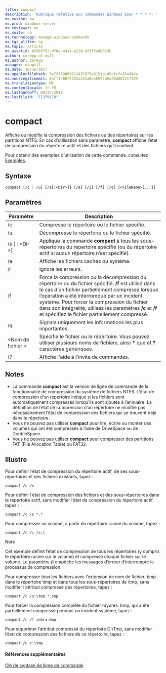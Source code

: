 ```yaml
---
title: compact
description: 'Rubrique relative aux commandes Windows pour * * * *- '
ms.custom: na
ms.prod: windows-server
ms.reviewer: na
ms.suite: na
ms.technology: manage-windows-commands
ms.tgt_pltfrm: na
ms.topic: article
ms.assetid: 429b3752-df0a-43a4-a210-df2f3ad03c3b
author: coreyp-at-msft
ms.author: coreyp
manager: dongill
ms.date: 10/16/2017
ms.openlocfilehash: 5e73369d69912437875a0151b1d9cfcfc85a30da
ms.sourcegitcommit: 6aff3d88ff22ea141a6ea6572a5ad8dd6321f199
ms.translationtype: MT
ms.contentlocale: fr-FR
ms.lasthandoff: 09/27/2019
ms.locfileid: "71379178"
---
```

# <a name="compact"></a>compact



Affiche ou modifie la compression des fichiers ou des répertoires sur les partitions NTFS. En cas d’utilisation sans paramètre, **compact** affiche l’état de compression du répertoire actif et des fichiers qu’il contient.

Pour obtenir des exemples d’utilisation de cette commande, consultez [Exemples](#BKMK_examples).

## <a name="syntax"></a>Syntaxe

```
compact [/c | /u] [/s[:<Dir>]] [/a] [/i] [/f] [/q] [<FileName>[...]]
```

## <a name="parameters"></a>Paramètres

|Paramètre|Description|
|---------|-----------|
|/c|Compresse le répertoire ou le fichier spécifié.|
|/u.|Décompresse le répertoire ou le fichier spécifié.|
|/s [ : \<Dir >]|Applique la commande **compact** à tous les sous-répertoires du répertoire spécifié (ou du répertoire actif si aucun répertoire n’est spécifié).|
|/a|Affiche les fichiers cachés ou système.|
|/i|Ignore les erreurs.|
|/f|Force la compression ou la décompression du répertoire ou du fichier spécifié. **/f** est utilisé dans le cas d’un fichier partiellement compressé lorsque l’opération a été interrompue par un incident système. Pour forcer la compression du fichier dans son intégralité, utilisez les paramètres **/c** et **/f** et spécifiez le fichier partiellement compressé.|
|/q|Signale uniquement les informations les plus importantes.|
|\<Nom de fichier >|Spécifie le fichier ou le répertoire. Vous pouvez utiliser plusieurs noms de fichiers, ainsi **&#42;** que et **?** caractères génériques.|
|/?|Affiche l'aide à l'invite de commandes.|

## <a name="remarks"></a>Notes

-   La commande **compact** est la version de ligne de commande de la fonctionnalité de compression du système de fichiers NTFS. L’état de compression d’un répertoire indique si les fichiers sont automatiquement compressés lorsqu’ils sont ajoutés à l’annuaire. La définition de l’état de compression d’un répertoire ne modifie pas nécessairement l’état de compression des fichiers qui se trouvent déjà dans le répertoire.
-   Vous ne pouvez pas utiliser **compact** pour lire, écrire ou monter des volumes qui ont été compressés à l’aide de DriveSpace ou de DoubleSpace.
-   Vous ne pouvez pas utiliser **compact** pour compresser des partitions FAT (File Allocation Table) ou FAT32.

## <a name="BKMK_examples"></a>Illustre

Pour définir l’état de compression du répertoire actif, de ses sous-répertoires et des fichiers existants, tapez :
```
compact /c /s 
```
Pour définir l’état de compression des fichiers et des sous-répertoires dans le répertoire actif, sans modifier l’état de compression du répertoire actif, tapez :
```
compact /c /s *.*
```
Pour compresser un volume, à partir du répertoire racine du volume, tapez :
```
compact /c /i /s:\
```

> [!NOTE]
> Cet exemple définit l’état de compression de tous les répertoires (y compris le répertoire racine sur le volume) et compresse chaque fichier sur le volume. Le paramètre **/i** empêche les messages d’erreur d’interrompre le processus de compression.

Pour compresser tous les fichiers avec l’extension de nom de fichier. bmp dans le répertoire \tmp et dans tous les sous-répertoires de \tmp, sans modifier l’attribut compressé des répertoires, tapez :
```
compact /c /s:\tmp *.bmp
```
Pour forcer la compression complète du fichier rayures. bmp, qui a été partiellement compressé pendant un incident système, tapez :
```
compact /c /f zebra.bmp
```
Pour supprimer l’attribut compressé du répertoire C:\Tmp, sans modifier l’état de compression des fichiers de ce répertoire, tapez :
```
compact /u c:\tmp
```

#### <a name="additional-references"></a>Références supplémentaires

[Clé de syntaxe de ligne de commande](command-line-syntax-key.md)